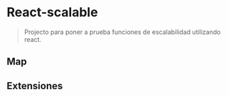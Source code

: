 # React-scalable

> Projecto para poner a prueba funciones de escalabilidad utilizando react.

## Map

## Extensiones



